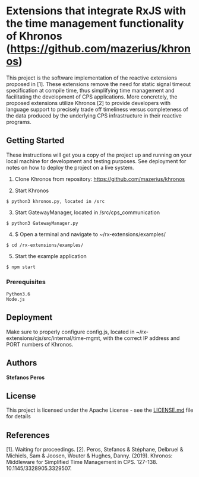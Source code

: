 # Extensions that integrate RxJS with the time management functionality of Khronos (https://github.com/mazerius/khronos)

This project is the software implementation of the reactive extensions proposed in [1]. 
These extensions remove the need for static signal timeout specification at compile time, thus simplifying time management and facilitating the development of CPS applications. 
More concretely, the proposed extensions utilize Khronos [2] to provide developers with language support to precisely trade off timeliness versus completeness of the data produced by the underlying CPS infrastructure in their reactive programs.

## Getting Started

These instructions will get you a copy of the project up and running on your local machine for development and testing purposes. See deployment for notes on how to deploy the project on a live system.

1. Clone Khronos from repository: https://github.com/mazerius/khronos

2. Start Khronos
```
$ python3 khronos.py, located in /src
```
3. Start GatewayManager, located in /src/cps_communication
```
$ python3 GatewayManager.py
```
4. $ Open a terminal and navigate to ~/rx-extensions/examples/
```
$ cd /rx-extensions/examples/
```

5. Start the example application
```
$ npm start
```

### Prerequisites


```
Python3.6
Node.js
```


## Deployment

Make sure to properly configure config.js, located in ~/rx-extensions/cjs/src/internal/time-mgmt, with the correct IP address and PORT numbers of Khronos.


## Authors

**Stefanos Peros** 

## License

This project is licensed under the Apache License - see the [LICENSE.md](LICENSE.md) file for details

## References

[1]. Waiting for proceedings. 
[2]. Peros, Stefanos & Stéphane, Delbruel & Michiels, Sam & Joosen, Wouter & Hughes, Danny. (2019). Khronos: Middleware for Simplified Time Management in CPS. 127-138. 10.1145/3328905.3329507. 
